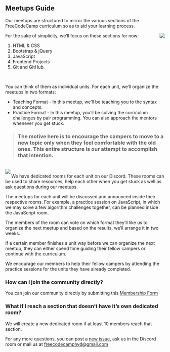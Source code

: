 ## Meetups Guide

Our meetups are structured to mirror the various sections of the FreeCodeCamp curriculum so as to aid your learning process.

<img align="right" src="https://cloud.githubusercontent.com/assets/6577624/17375364/4181d020-59ce-11e6-8f0d-6dd9d3524de8.png">
	
For the sake of simplicity, we’ll focus on these sections for now:

1. HTML & CSS
2. Bootstrap & jQuery 
3. JavaScript
4. Frontend Projects
5. Git and GitHub.

<br>

You can think of them as individual units. For each unit, we’ll organize the meetups in two formats: 
- Teaching Format - In this meetup, we’ll be teaching you to the syntax and concepts. 
- Practice Format - In this meetup, you’ll be solving the curriculum challenges by pair programming. You can also approach the mentors whenever you get stuck.


> ### The motive here is to encourage the campers to move to a new topic only when they feel comfortable with the old ones. This entire structure is our attempt to accomplish that intention.

<br>

<img align="left" src="https://cloud.githubusercontent.com/assets/6577624/17375434/9259811e-59ce-11e6-93a2-7bad102febf4.png">

We have dedicated rooms for each unit on our Discord. These rooms can be used to share resources, help each other when you get stuck as well as ask questions during our meetups. 

The meetups for each unit will be discussed and announced inside their respective rooms. For example, a practice session on JavaScript, in which we may solve a few algorithm challenges together, can be planned inside the JavaScript room. 

The members of the room can vote on which format they’ll like us to organize the next meetup and based on the results, we’ll arrange it in two weeks.

If a certain member finishes a unit way before we can organize the next meetup, they can either spend time guiding their fellow campers or continue with the curriculum.

We encourage our members to help their fellow campers by attending the practice sessions for the units they have already completed.

### How can I join the community directly?
You can join our community directly by submitting this [Membership Form](https://goo.gl/18XFsX)

### What if I reach a section that doesn’t have it’s own dedicated room?
We will create a new dedicated room if at least 10 members reach that section.

For any more questions, you can post a [new issue](https://github.com/fcc-hyd/Meetups/issues/new), ask us in the Discord room or mail us at freecodecamphyd@gmail.com
